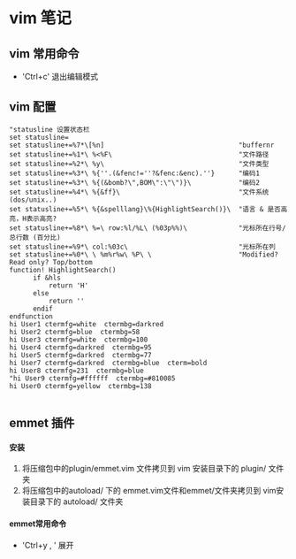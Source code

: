 
# vim 笔记

## vim 常用命令

- 'Ctrl+c' 退出编辑模式


## vim 配置


```vim script
"statusline 设置状态栏                                                                                                                                 
set statusline=  
set statusline+=%7*\[%n]                                  "buffernr  
set statusline+=%1*\ %<%F\                                "文件路径  
set statusline+=%2*\ %y\                                  "文件类型  
set statusline+=%3*\ %{''.(&fenc!=''?&fenc:&enc).''}      "编码1  
set statusline+=%3*\ %{(&bomb?\",BOM\":\"\")}\            "编码2  
set statusline+=%4*\ %{&ff}\                              "文件系统(dos/unix..)   
set statusline+=%5*\ %{&spelllang}\%{HighlightSearch()}\  "语言 & 是否高亮，H表示高亮?  
set statusline+=%8*\ %=\ row:%l/%L\ (%03p%%)\             "光标所在行号/总行数 (百分比)  
set statusline+=%9*\ col:%03c\                            "光标所在列  
set statusline+=%0*\ \ %m%r%w\ %P\ \                      "Modified? Read only? Top/bottom  
function! HighlightSearch()  
      if &hls  
          return 'H'  
      else  
          return ''  
      endif  
endfunction  
hi User1 ctermfg=white  ctermbg=darkred  
hi User2 ctermfg=blue  ctermbg=58  
hi User3 ctermfg=white  ctermbg=100  
hi User4 ctermfg=darkred  ctermbg=95  
hi User5 ctermfg=darkred  ctermbg=77  
hi User7 ctermfg=darkred  ctermbg=blue  cterm=bold  
hi User8 ctermfg=231  ctermbg=blue  
"hi User9 ctermfg=#ffffff  ctermbg=#810085  
hi User0 ctermfg=yellow  ctermbg=138


```


## emmet 插件

#### 安装
1. 将压缩包中的plugin/emmet.vim 文件拷贝到 vim 安装目录下的 plugin/ 文件夹
2. 将压缩包中的autoload/ 下的 emmet.vim文件和emmet/文件夹拷贝到 vim安装目录下的 autoload/ 文件夹

#### emmet常用命令

- 'Ctrl+y , ' 展开
